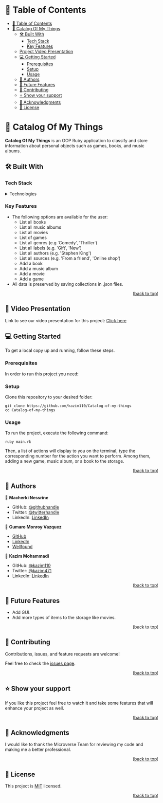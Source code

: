 <a name="readme-top"></a>


# 📗 Table of Contents

- [📗 Table of Contents](#table-of-contents)
- [📖 Catalog Of My Things ](#about-project)
  - [🛠 Built With ](#built-with)
    - [Tech Stack ](#tech-stack)
    - [Key Features ](#key-features)
  - [Project Video Presentation](#project-presentation)
  - [💻 Getting Started ](#getting-started)
    - [Prerequisites](#prerequisites)
    - [Setup](#setup)
    - [Usage](#usage)
  - [👥 Authors ](#authors)
  - [🔭 Future Features ](#future-features)
  - [🤝 Contributing ](#contributing)
  - [⭐️ Show your support ](#️show-your-support)
  - [🙏 Acknowledgments ](#acknowledgments)
  - [📝 License ](#license)

# 📖 Catalog Of My Things <a name="about-project"></a>

**Catalog Of My Things** is an OOP Ruby application to classify and store information about personal objects such as games, books, and music albums. 

## 🛠 Built With <a name="built-with"></a>


### Tech Stack <a name="tech-stack"></a>

<details>
<summary>Technologies</summary>
  <ul>
    <li><a href="https://www.ruby-lang.org/en/">Ruby</a></li>
  </ul>
</details>


### Key Features <a name="key-features"></a>

- The following options are available for the user:
  - List all books
  - List all music albums
  - List all movies
  - List of games
  - List all genres (e.g 'Comedy', 'Thriller')
  - List all labels (e.g. 'Gift', 'New')
  - List all authors (e.g. 'Stephen King')
  - List all sources (e.g. 'From a friend', 'Online shop')
  - Add a book
  - Add a music album
  - Add a movie
  - Add a game
- All data is preserved by saving collections in .json files.


<p align="right">(<a href="#readme-top">back to top</a>)</p>

## 🎥 Video Presentation <a name="project-presentation"></a>

Link to see our video presentation for this project: [Click here](https://drive.google.com/file/d/1Vjz6BPMEuw_fSlV3ypz7HF_2KsBayjYE/view?usp=sharing)

## 💻 Getting Started <a name="getting-started"></a>

To get a local copy up and running, follow these steps.

### Prerequisites

In order to run this project you need:

### Setup

Clone this repository to your desired folder:

```
git clone https://github.com/kazim110/Catalog-of-my-things
cd Catalog-of-my-things
```

### Usage

To run the project, execute the following command:

```
ruby main.rb
```

Then, a list of actions will display to you on the terminal, type the corresponding number for the action you want to perform. Among them, adding a new game, music album, or a book to the storage. 

<p align="right">(<a href="#readme-top">back to top</a>)</p>

## 👥 Authors <a name="authors"></a>

👤 **Macherki Nessrine**

- GitHub: [@githubhandle](https://github.com/Nessrine88)
- Twitter: [@twitterhandle](https://twitter.com/Nessour88)
- LinkedIn: [LinkedIn](https://www.linkedin.com/in/nessrine-macherki-86959196/)

👤 **Gumaro Monroy Vazquez**

- [GitHub](https://github.com/Movgto)
- [LinkedIn](https://www.linkedin.com/in/gumaro-monroy-vazquez-1705aa165/)
- [Wellfound](https://wellfound.com/u/maro-monroy)

👤 **Kazim Mohammadi**

- GitHub: [@kazim110](https://github.com/kazim110)
- Twitter: [@kazim471](https://twitter.com/kazim471)
- LinkedIn: [LinkedIn](https://www.linkedin.com/in/kazim-mohammadi/)

<p align="right">(<a href="#readme-top">back to top</a>)</p>

## 🔭 Future Features <a name="future-features"></a>

- Add GUI.
- Add more types of items to the storage like movies.

<p align="right">(<a href="#readme-top">back to top</a>)</p>

## 🤝 Contributing <a name="contributing"></a>

Contributions, issues, and feature requests are welcome!

Feel free to check the [issues page](../../issues/).

<p align="right">(<a href="#readme-top">back to top</a>)</p>

## ⭐️ Show your support <a name="support"></a>

If you like this project feel free to watch it and take some features that will enhance your project as well.

<p align="right">(<a href="#readme-top">back to top</a>)</p>

<!-- ACKNOWLEDGEMENTS -->

## 🙏 Acknowledgments <a name="acknowledgements"></a>

I would like to thank the Microverse Team for reviewing my code and making me a better professional.

<p align="right">(<a href="#readme-top">back to top</a>)</p>

## 📝 License <a name="license"></a>

This project is [MIT](./LICENSE) licensed.

<p align="right">(<a href="#readme-top">back to top</a>)</p>